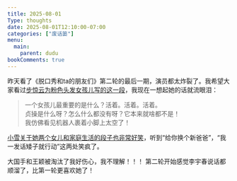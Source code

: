 ```yaml
---
title: 2025-08-01
Type: thoughts
date: 2025-08-01T12:10:00-07:00
categories: ["废话篓"]
menu:
  main:
    parent: dudu
bookComments: true
---
```

昨天看了《脱口秀和ta的朋友们》第二轮的最后一期，演员都太炸裂了。我希望大家看过[步惊云为粉色头发女孩儿写的这一段](https://www.youtube.com/watch?v=w4hmpdIskTA&ab_channel=%E7%B6%9C%E5%8A%87%E5%AE%89%E5%88%A9%E7%A4%BE)，我现在一想起她的话就流眼泪：
> 一个女孩儿最重要的是什么？活着。活着。活着。  
> 贞操是什么呀？怎么什么都没有呀？它本来就啥都不是！  
> 我仿佛看见机器人裹着小脚上太空了！

[小雪关于她两个女儿和家庭生活的段子也非常好笑](https://www.youtube.com/watch?v=SvgLHVv28CE&ab_channel=%E7%B6%9C%E5%8A%87%E5%AE%89%E5%88%A9%E7%A4%BE)，听到“给你换个新爸爸”，“我一发话矮子就行动”这两处笑疯了。

大国手和王颖被淘汰了我好伤心，我不理解！！！
第二轮开始感觉李宇春说话都顺溜了，比第一轮更喜欢她了！